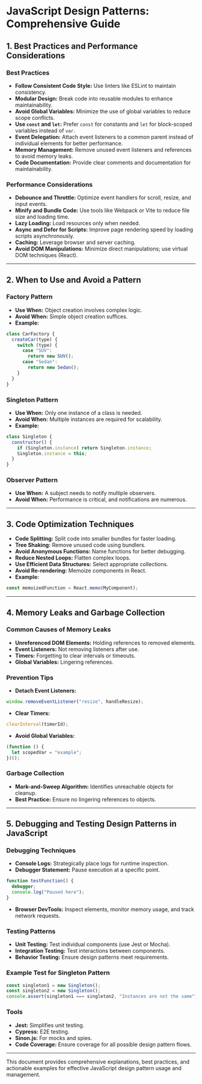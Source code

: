 # JavaScript Design Patterns: Comprehensive Guide

## 1. Best Practices and Performance Considerations

### Best Practices

- **Follow Consistent Code Style:** Use linters like ESLint to maintain consistency.
- **Modular Design:** Break code into reusable modules to enhance maintainability.
- **Avoid Global Variables:** Minimize the use of global variables to reduce scope conflicts.
- **Use `const` and `let`:** Prefer `const` for constants and `let` for block-scoped variables instead of `var`.
- **Event Delegation:** Attach event listeners to a common parent instead of individual elements for better performance.
- **Memory Management:** Remove unused event listeners and references to avoid memory leaks.
- **Code Documentation:** Provide clear comments and documentation for maintainability.

### Performance Considerations

- **Debounce and Throttle:** Optimize event handlers for scroll, resize, and input events.
- **Minify and Bundle Code:** Use tools like Webpack or Vite to reduce file size and loading time.
- **Lazy Loading:** Load resources only when needed.
- **Async and Defer for Scripts:** Improve page rendering speed by loading scripts asynchronously.
- **Caching:** Leverage browser and server caching.
- **Avoid DOM Manipulations:** Minimize direct manipulations; use virtual DOM techniques (React).

---

## 2. When to Use and Avoid a Pattern

### Factory Pattern

- **Use When:** Object creation involves complex logic.
- **Avoid When:** Simple object creation suffices.
- **Example:**

```javascript
class CarFactory {
  createCar(type) {
    switch (type) {
      case "SUV":
        return new SUV();
      case "Sedan":
        return new Sedan();
    }
  }
}
```

### Singleton Pattern

- **Use When:** Only one instance of a class is needed.
- **Avoid When:** Multiple instances are required for scalability.
- **Example:**

```javascript
class Singleton {
  constructor() {
    if (Singleton.instance) return Singleton.instance;
    Singleton.instance = this;
  }
}
```

### Observer Pattern

- **Use When:** A subject needs to notify multiple observers.
- **Avoid When:** Performance is critical, and notifications are numerous.

---

## 3. Code Optimization Techniques

- **Code Splitting:** Split code into smaller bundles for faster loading.
- **Tree Shaking:** Remove unused code using bundlers.
- **Avoid Anonymous Functions:** Name functions for better debugging.
- **Reduce Nested Loops:** Flatten complex loops.
- **Use Efficient Data Structures:** Select appropriate collections.
- **Avoid Re-rendering:** Memoize components in React.
- **Example:**

```javascript
const memoizedFunction = React.memo(MyComponent);
```

---

## 4. Memory Leaks and Garbage Collection

### Common Causes of Memory Leaks

- **Unreferenced DOM Elements:** Holding references to removed elements.
- **Event Listeners:** Not removing listeners after use.
- **Timers:** Forgetting to clear intervals or timeouts.
- **Global Variables:** Lingering references.

### Prevention Tips

- **Detach Event Listeners:**

```javascript
window.removeEventListener("resize", handleResize);
```

- **Clear Timers:**

```javascript
clearInterval(timerId);
```

- **Avoid Global Variables:**

```javascript
(function () {
  let scopedVar = "example";
})();
```

### Garbage Collection

- **Mark-and-Sweep Algorithm:** Identifies unreachable objects for cleanup.
- **Best Practice:** Ensure no lingering references to objects.

---

## 5. Debugging and Testing Design Patterns in JavaScript

### Debugging Techniques

- **Console Logs:** Strategically place logs for runtime inspection.
- **Debugger Statement:** Pause execution at a specific point.

```javascript
function testFunction() {
  debugger;
  console.log("Paused here");
}
```

- **Browser DevTools:** Inspect elements, monitor memory usage, and track network requests.

### Testing Patterns

- **Unit Testing:** Test individual components (use Jest or Mocha).
- **Integration Testing:** Test interactions between components.
- **Behavior Testing:** Ensure design patterns meet requirements.

### Example Test for Singleton Pattern

```javascript
const singleton1 = new Singleton();
const singleton2 = new Singleton();
console.assert(singleton1 === singleton2, "Instances are not the same");
```

### Tools

- **Jest:** Simplifies unit testing.
- **Cypress:** E2E testing.
- **Sinon.js:** For mocks and spies.
- **Code Coverage:** Ensure coverage for all possible design pattern flows.

---

This document provides comprehensive explanations, best practices, and actionable examples for effective JavaScript design pattern usage and management.
